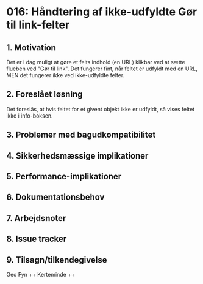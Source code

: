 # 016: Håndtering af ikke-udfyldte Gør til link-felter

## 1. Motivation
Det er i dag muligt at gøre et felts indhold (en URL) klikbar ved at sætte flueben ved "Gør til link".
Det fungerer fint, når feltet er udfyldt med en URL, MEN det fungerer ikke ved ikke-udfyldte felter.

## 2. Foreslået løsning
Det foreslås, at hvis feltet for et givent objekt ikke er udfyldt, så vises feltet ikke i info-boksen.

## 3. Problemer med bagudkompatibilitet

## 4. Sikkerhedsmæssige implikationer

## 5. Performance-implikationer

## 6. Dokumentationsbehov

## 7. Arbejdsnoter

## 8. Issue tracker  

## 9. Tilsagn/tilkendegivelse
Geo Fyn ++
Kerteminde ++
